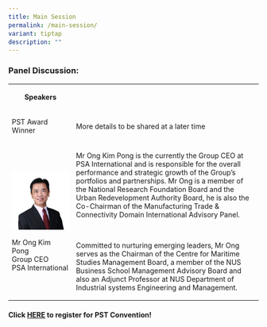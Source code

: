 ```yaml
---
title: Main Session
permalink: /main-session/
variant: tiptap
description: ""
---
```

<h3>Panel Discussion:</h3>
<table style="minWidth: 50px">
<colgroup>
<col>
<col>
</colgroup>
<tbody>
<tr>
<th rowspan="1" colspan="1">
<p>Speakers</p>
</th>
<th rowspan="1" colspan="1">
<p></p>
</th>
</tr>
<tr>
<td rowspan="1" colspan="1">
<p>PST Award Winner</p>
</td>
<td rowspan="1" colspan="1">
<p>More details to be shared at a later time</p>
</td>
</tr>
<tr>
<td rowspan="1" colspan="1">
<p></p>
<div class="isomer-image-wrapper">
<img style="width: 100%" height="auto" width="100%" alt="" src="/images/Speaker_OngKimPong.jpg">
</div>
<p>Mr Ong Kim Pong
<br>Group CEO
<br>PSA International</p>
</td>
<td rowspan="1" colspan="1">
<p>Mr Ong Kim Pong is the currently the Group CEO at PSA International and
is responsible for the overall performance and strategic growth of the
Group’s portfolios and partnerships. Mr Ong is a member of the National
Research Foundation Board and the Urban Redevelopment Authority Board,
he is also the Co-Chairman of the Manufacturing Trade &amp; Connectivity
Domain International Advisory Panel.</p>
<p>&nbsp;</p>
<p>Committed to nurturing emerging leaders, Mr Ong serves as the Chairman
of the Centre for Maritime Studies Management Board, a member of the NUS
Business School Management Advisory Board and also an Adjunct Professor
at NUS Department of Industrial systems Engineering and Management.</p>
</td>
</tr>
</tbody>
</table>
<h4>Click <a href="https://www.gevme.com/public-service-week-2024-33368419" rel="noopener noreferrer nofollow" target="_blank">HERE</a> to register for PST Convention!</h4>
<p></p>